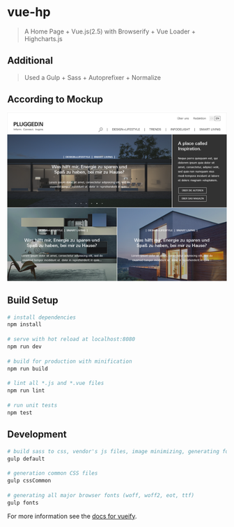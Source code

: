 # vue-hp

> A Home Page + Vue.js(2.5) with Browserify + Vue Loader + Highcharts.js

## Additional

> Used a Gulp + Sass + Autoprefixer + Normalize

## According to Mockup

![Mockup](./mockup.png)

## Build Setup

``` bash
# install dependencies
npm install

# serve with hot reload at localhost:8080
npm run dev

# build for production with minification
npm run build

# lint all *.js and *.vue files
npm run lint

# run unit tests
npm test
```

## Development

``` bash
# build sass to css, vendor's js files, image minimizing, generating font types, start watching
gulp default

# generation common CSS files
gulp cssCommon

# generating all major browser fonts (woff, woff2, eot, ttf)
gulp fonts
```

For more information see the [docs for vueify](https://github.com/vuejs/vueify).
